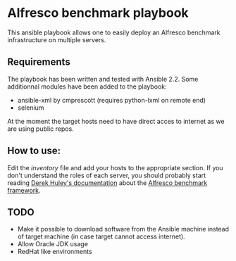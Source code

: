 # Alfresco benchmark playbook

This ansible playbook allows one to easily deploy an Alfresco benchmark infrastructure on multiple servers.

## Requirements

The playbook has been written and tested with Ansible 2.2. Some additionnal modules have been added to the playbook:

 * ansible-xml by cmprescott (requires python-lxml on remote end)
 * selenium

At the moment the target hosts need to have direct acces to internet as we are using public repos.

## How to use:

Edit the _inventory_ file and add your hosts to the appropriate section. If you don't understand the roles of each server, you should probably start reading [Derek Huley's documentation](https://github.com/AlfrescoBenchmark/alfresco-benchmark/tree/master/docs) about the [Alfresco benchmark framework](https://github.com/AlfrescoBenchmark).

## TODO

 * Make it possible to download software from the Ansible machine instead of target machine (in case target cannot access internet).
 * Allow Oracle JDK usage
 * RedHat like environments
